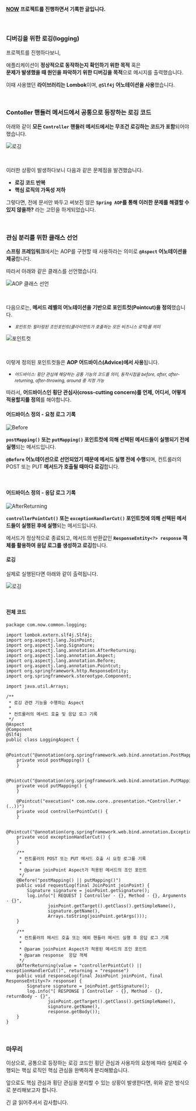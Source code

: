 <div class=markdown-body>

#### [NOW](https://github.com/hbkuk/now-back-end) 프로젝트를 진행하면서 기록한 글입니다.  

<br>

### 디버깅을 위한 로깅(logging)  

프로젝트를 진행하다보니,  

애플리케이션이 **정상적으로 동작하는지 확인하기 위한 목적** 혹은  
**문제가 발생했을 때 원인을 파악하기 위한 디버깅을 목적**으로 메시지를 출력했습니다.  

이때 사용했던 **라이브러리는 Lombok**이며, **`@Slf4j` 어노테이션을 사용**했습니다.

<br>

### Contoller 핸들러 메서드에서 공통으로 등장하는 로깅 코드  

아래와 같이 **모든 `Controller` 핸들러 메서드에서는 무조건 로깅하는 코드가 포함**되어야 했습니다.  

![로깅](https://github.com/hbkuk/now-back-end/assets/109803585/464fe49e-332c-4fb5-a55c-dd8295c1d2bd)  

<br>  

이러한 상황이 발생하다보니 다음과 같은 문제점을 발견했습니다.  

- **로깅 코드 반복**
- **핵심 로직의 가독성 저하**

그렇다면, 전에 문서만 봐두고 써보진 않은 **`Spring AOP`를 통해 이러한 문제를 해결할 수 있지 않을까?** 라는 고민을 하게되었습니다.  

<br>

### 관심 분리를 위한 클래스 선언

**스프링 프레임워크**에서는 AOP를 구현할 때 사용하라는 의미로 **`@Aspect` 어노테이션을 제공**합니다.  

따라서 아래와 같은 클래스를 선언했습니다.  

![AOP 클래스 선언](https://github.com/hbkuk/now-back-end/assets/109803585/2969c5b7-c1ef-457b-9a69-ccf2df5ad52f)

<br>  

다음으로는, **메서드 레벨의 어노테이션을 기반으로 포인트컷(Pointcut)을 정의**했습니다.  

- <small>*포인트컷: 필터링된 조인포인트(클라이언트가 호출하는 모든 비즈니스 로직)를 의미*</small>

![포인트컷](https://github.com/hbkuk/now-back-end/assets/109803585/b8b3a824-0974-4901-a983-a65275fa4eb2)


<br>  

이렇게 정의된 포인트컷들은 **AOP 어드바이스(Advice)에서 사용**됩니다.  

- <small>*어드바이스: 횡단 관심에 해당하는 공통 기능의 코드를 의미, 동작시점을 before, after, after-returning, after-throwing, around 중 지정 가능*</small> 

따라서, **어드바이스인 횡단 관심사(cross-cutting concern)를 언제, 어디서, 어떻게 적용할지를 정의**를 해야합니다.  

#### 어드바이스 정의 - 요청 로그 기록

![Before](https://github.com/hbkuk/now-back-end/assets/109803585/9977939e-f8ca-4e0d-81f3-72a964c1390c)

**`postMapping()` 또는 `putMapping()` 포인트컷에 의해 선택된 메서드들이 실행되기 전에 실행**되는 메서드입니다.  

**`@Before` 어노테이션으로 선언되었기 때문에 메서드 실행 전에 수행**되며, 컨트롤러의 POST 또는 PUT **메서드가 호출될 때마다 로깅**합니다.

<br>

#### 어드바이스 정의 - 응답 로그 기록  

![AfterReturning](https://github.com/hbkuk/now-back-end/assets/109803585/70bec584-7090-47ab-a511-979234a88b5f)

**`controllerPointCut()` 또는 `exceptionHandlerCut()` 포인트컷에 의해 선택된 메서드들이 실행된 후에 실행**되는 메서드입니다.  

메서드가 정상적으로 종료되고, 메서드의 반환값인 **`ResponseEntity<?> response` 객체를 활용하여 응답 로그를 생성하고 로깅**합니다.  

#### 로깅
실제로 실행된다면 아래와 같이 출력됩니다.  

![로깅](https://github.com/hbkuk/now-back-end/assets/109803585/af44cb0b-5a81-48d2-b0a9-5e1c2972844b)

<br>

#### 전체 코드
```
package com.now.common.logging;

import lombok.extern.slf4j.Slf4j;
import org.aspectj.lang.JoinPoint;
import org.aspectj.lang.Signature;
import org.aspectj.lang.annotation.AfterReturning;
import org.aspectj.lang.annotation.Aspect;
import org.aspectj.lang.annotation.Before;
import org.aspectj.lang.annotation.Pointcut;
import org.springframework.http.ResponseEntity;
import org.springframework.stereotype.Component;

import java.util.Arrays;

/**
 * 로깅 관련 기능을 수행하는 Aspect
 *
 * 컨트롤러의 메서드 호출 및 응답 로그 기록
 */
@Aspect
@Component
@Slf4j
public class LoggingAspect {

    @Pointcut("@annotation(org.springframework.web.bind.annotation.PostMapping)")
    private void postMapping() {
    }

    @Pointcut("@annotation(org.springframework.web.bind.annotation.PutMapping)")
    private void putMapping() {
    }

    @Pointcut("execution(* com.now.core..presentation.*Controller.*(..))")
    private void controllerPointCut() {
    }

    @Pointcut("@annotation(org.springframework.web.bind.annotation.ExceptionHandler)")
    private void exceptionHandlerCut() {
    }

    /**
     * 컨트롤러의 POST 또는 PUT 메서드 호출 시 요청 로그를 기록
     *
     * @param joinPoint Aspect가 적용된 메서드의 조인 포인트
     */
    @Before("postMapping() || putMapping()")
    public void requestLog(final JoinPoint joinPoint) {
        Signature signature = joinPoint.getSignature();
        log.info("[ REQUEST ] Controller - {}, Method - {}, Arguments - {}",
                joinPoint.getTarget().getClass().getSimpleName(),
                signature.getName(),
                Arrays.toString(joinPoint.getArgs()));
    }

    /**
     * 컨트롤러의 메서드 호출 또는 예외 핸들러 메서드 실행 후 응답 로그 기록
     *
     * @param joinPoint Aspect가 적용된 메서드의 조인 포인트
     * @param response  응답 객체
     */
    @AfterReturning(value = "controllerPointCut() || exceptionHandlerCut()", returning = "response")
    public void responseLog(final JoinPoint joinPoint, final ResponseEntity<?> response) {
        Signature signature = joinPoint.getSignature();
        log.info("[ RESPONSE ] Controller - {}, Method - {}, returnBody - {}",
                joinPoint.getTarget().getClass().getSimpleName(),
                signature.getName(),
                response.getBody());
    }
}

```

<br>  

### 마무리

이상으로, 공통으로 등장하는 로깅 코드인 횡단 관심과 사용자의 요청에 따라 실제로 수행되는 핵심 로직인 핵심 관심을 완벽하게 분리해봤습니다.  

앞으로도 핵심 관심과 횡단 관심을 분리할 수 있는 상황이 발생한다면, 위와 같은 방식으로 분리해보고자 합니다.  

긴 글 읽어주셔서 감사합니다.


</div>